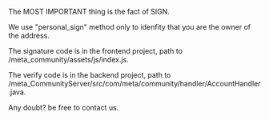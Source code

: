 The MOST IMPORTANT thing is the fact of SIGN.  

We use "personal_sign" method only to idenfity that you are the owner of the address.  

The signature code is in the frontend project, path to /meta_community/assets/js/index.js.  

The verify code is in the backend project, path to /meta_CommunityServer/src/com/meta/community/handler/AccountHandler.java.  

Any doubt? be free to contact us.


<!--
**Rootmeta/rootmeta** is a ✨ _special_ ✨ repository because its `README.md` (this file) appears on your GitHub profile.

Here are some ideas to get you started:

- 🔭 I’m currently working on ...
- 🌱 I’m currently learning ...
- 👯 I’m looking to collaborate on ...
- 🤔 I’m looking for help with ...
- 💬 Ask me about ...
- 📫 How to reach me: ...
- 😄 Pronouns: ...
- ⚡ Fun fact: ...
-->
